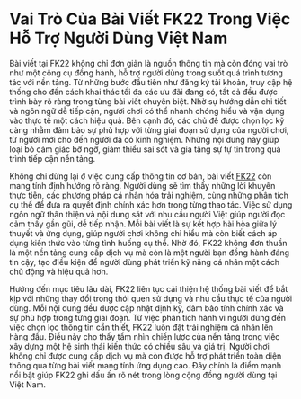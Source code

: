 # Vai Trò Của Bài Viết FK22 Trong Việc Hỗ Trợ Người Dùng Việt Nam

Bài viết tại FK22 không chỉ đơn giản là nguồn thông tin mà còn đóng vai trò như một công cụ đồng hành, hỗ trợ người dùng trong suốt quá trình tương tác với nền tảng. Từ những bước đầu tiên như đăng ký tài khoản, truy cập hệ thống cho đến cách khai thác tối đa các ưu đãi đang có, tất cả đều được trình bày rõ ràng trong từng bài viết chuyên biệt. Nhờ sự hướng dẫn chi tiết và ngôn ngữ dễ tiếp cận, người chơi có thể nhanh chóng hiểu và vận dụng vào thực tế một cách hiệu quả. Bên cạnh đó, các chủ đề được chọn lọc kỹ càng nhằm đảm bảo sự phù hợp với từng giai đoạn sử dụng của người chơi, từ người mới cho đến người đã có kinh nghiệm. Những nội dung này giúp loại bỏ cảm giác bỡ ngỡ, giảm thiểu sai sót và gia tăng sự tự tin trong quá trình tiếp cận nền tảng.

Không chỉ dừng lại ở việc cung cấp thông tin cơ bản, bài viết <a href="https://fk22.asia">FK22</a> còn mang tính định hướng rõ ràng. Người dùng sẽ tìm thấy những lời khuyên thực tiễn, các phương pháp cá nhân hóa trải nghiệm, cùng những phân tích cụ thể để đưa ra quyết định chính xác hơn trong từng thao tác. Việc sử dụng ngôn ngữ thân thiện và nội dung sát với nhu cầu người Việt giúp người đọc cảm thấy gần gũi, dễ tiếp nhận. Mỗi bài viết là sự kết hợp hài hòa giữa lý thuyết và ứng dụng, giúp người chơi không chỉ hiểu mà còn biết cách áp dụng kiến thức vào từng tình huống cụ thể. Nhờ đó, FK22 không đơn thuần là một nền tảng cung cấp dịch vụ mà còn là một người bạn đồng hành đáng tin cậy, tạo điều kiện để người dùng phát triển kỹ năng cá nhân một cách chủ động và hiệu quả hơn.

Hướng đến mục tiêu lâu dài, FK22 liên tục cải thiện hệ thống bài viết để bắt kịp với những thay đổi trong thói quen sử dụng và nhu cầu thực tế của người dùng. Mỗi nội dung đều được cập nhật định kỳ, đảm bảo tính chính xác và sự phù hợp trong từng giai đoạn. Từ việc phân tích hành vi người dùng đến việc chọn lọc thông tin cần thiết, FK22 luôn đặt trải nghiệm cá nhân lên hàng đầu. Điều này cho thấy tầm nhìn chiến lược của nền tảng trong việc xây dựng một hệ sinh thái kiến thức có chiều sâu và giá trị. Người chơi không chỉ được cung cấp dịch vụ mà còn được hỗ trợ phát triển toàn diện thông qua từng bài viết mang tính ứng dụng cao. Đây chính là điểm mạnh nổi bật giúp FK22 ghi dấu ấn rõ nét trong lòng cộng đồng người dùng tại Việt Nam.

